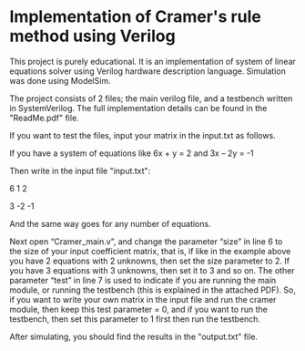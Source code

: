 # Implementation of Cramer's rule method using Verilog

This project is purely educational. It is an implementation of system of linear equations solver using Verilog hardware description language. Simulation was done using ModelSim.

The project consists of 2 files; the main verilog file, and a testbench written in SystemVerilog. The full implementation details can be found in the "ReadMe.pdf" file. 

If you want to test the files, input your matrix in the input.txt as follows.

If you have a system of equations like 6x + y = 2 and 3x – 2y = -1

Then write in the input file "input.txt":


6 1 2


3 -2 -1

And the same way goes for any number of equations.

Next open “Cramer_main.v”, and change the parameter “size” in line 6 to the size of your input coefficient matrix, that is, if like in the example above you have 2 equations with 2 unknowns, then set the size parameter to 2. If you have 3 equations with 3 unknowns, then set it to 3 and so on.
The other parameter “test” in line 7 is used to indicate if you are running the main module, or running the testbench (this is explained in the attached PDF). So, if you want to write your own matrix in the input file and run the cramer module, then keep this test parameter = 0, and if you want to run the testbench, then set this parameter to 1 first then run the testbench.

After simulating, you should find the results in the "output.txt" file.